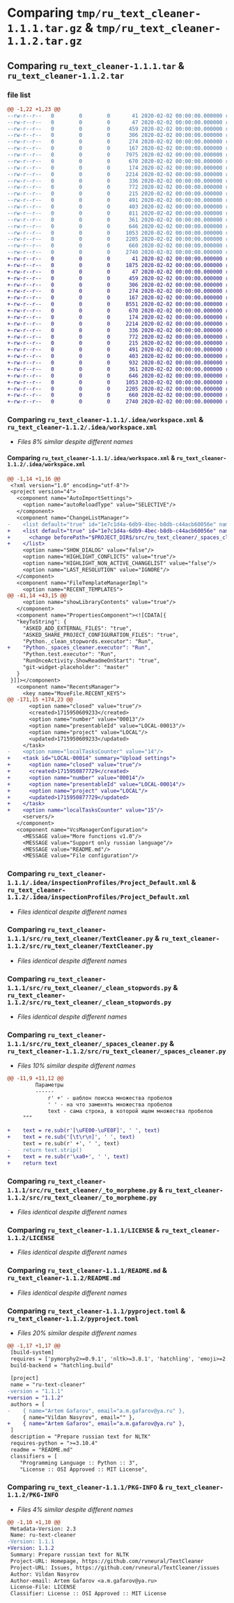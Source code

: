 # Comparing `tmp/ru_text_cleaner-1.1.1.tar.gz` & `tmp/ru_text_cleaner-1.1.2.tar.gz`

## Comparing `ru_text_cleaner-1.1.1.tar` & `ru_text_cleaner-1.1.2.tar`

### file list

```diff
@@ -1,22 +1,23 @@
--rw-r--r--   0        0        0       41 2020-02-02 00:00:00.000000 ru_text_cleaner-1.1.1/requirements.txt
--rw-r--r--   0        0        0       47 2020-02-02 00:00:00.000000 ru_text_cleaner-1.1.1/.idea/.gitignore
--rw-r--r--   0        0        0      459 2020-02-02 00:00:00.000000 ru_text_cleaner-1.1.1/.idea/TextCleaner.iml
--rw-r--r--   0        0        0      306 2020-02-02 00:00:00.000000 ru_text_cleaner-1.1.1/.idea/misc.xml
--rw-r--r--   0        0        0      274 2020-02-02 00:00:00.000000 ru_text_cleaner-1.1.1/.idea/modules.xml
--rw-r--r--   0        0        0      167 2020-02-02 00:00:00.000000 ru_text_cleaner-1.1.1/.idea/vcs.xml
--rw-r--r--   0        0        0     7975 2020-02-02 00:00:00.000000 ru_text_cleaner-1.1.1/.idea/workspace.xml
--rw-r--r--   0        0        0      670 2020-02-02 00:00:00.000000 ru_text_cleaner-1.1.1/.idea/inspectionProfiles/Project_Default.xml
--rw-r--r--   0        0        0      174 2020-02-02 00:00:00.000000 ru_text_cleaner-1.1.1/.idea/inspectionProfiles/profiles_settings.xml
--rw-r--r--   0        0        0     2214 2020-02-02 00:00:00.000000 ru_text_cleaner-1.1.1/src/ru_text_cleaner/TextCleaner.py
--rw-r--r--   0        0        0      336 2020-02-02 00:00:00.000000 ru_text_cleaner-1.1.1/src/ru_text_cleaner/__init__.py
--rw-r--r--   0        0        0      772 2020-02-02 00:00:00.000000 ru_text_cleaner-1.1.1/src/ru_text_cleaner/_clean_stopwords.py
--rw-r--r--   0        0        0      215 2020-02-02 00:00:00.000000 ru_text_cleaner-1.1.1/src/ru_text_cleaner/_emoji_cleaner.py
--rw-r--r--   0        0        0      491 2020-02-02 00:00:00.000000 ru_text_cleaner-1.1.1/src/ru_text_cleaner/_html_cleaner.py
--rw-r--r--   0        0        0      403 2020-02-02 00:00:00.000000 ru_text_cleaner-1.1.1/src/ru_text_cleaner/_punctuation_cleaner.py
--rw-r--r--   0        0        0      811 2020-02-02 00:00:00.000000 ru_text_cleaner-1.1.1/src/ru_text_cleaner/_spaces_cleaner.py
--rw-r--r--   0        0        0      361 2020-02-02 00:00:00.000000 ru_text_cleaner-1.1.1/src/ru_text_cleaner/_to_lower.py
--rw-r--r--   0        0        0      646 2020-02-02 00:00:00.000000 ru_text_cleaner-1.1.1/src/ru_text_cleaner/_to_morpheme.py
--rw-r--r--   0        0        0     1053 2020-02-02 00:00:00.000000 ru_text_cleaner-1.1.1/LICENSE
--rw-r--r--   0        0        0     2205 2020-02-02 00:00:00.000000 ru_text_cleaner-1.1.1/README.md
--rw-r--r--   0        0        0      660 2020-02-02 00:00:00.000000 ru_text_cleaner-1.1.1/pyproject.toml
--rw-r--r--   0        0        0     2740 2020-02-02 00:00:00.000000 ru_text_cleaner-1.1.1/PKG-INFO
+-rw-r--r--   0        0        0       41 2020-02-02 00:00:00.000000 ru_text_cleaner-1.1.2/requirements.txt
+-rw-r--r--   0        0        0     1875 2020-02-02 00:00:00.000000 ru_text_cleaner-1.1.2/test.py
+-rw-r--r--   0        0        0       47 2020-02-02 00:00:00.000000 ru_text_cleaner-1.1.2/.idea/.gitignore
+-rw-r--r--   0        0        0      459 2020-02-02 00:00:00.000000 ru_text_cleaner-1.1.2/.idea/TextCleaner.iml
+-rw-r--r--   0        0        0      306 2020-02-02 00:00:00.000000 ru_text_cleaner-1.1.2/.idea/misc.xml
+-rw-r--r--   0        0        0      274 2020-02-02 00:00:00.000000 ru_text_cleaner-1.1.2/.idea/modules.xml
+-rw-r--r--   0        0        0      167 2020-02-02 00:00:00.000000 ru_text_cleaner-1.1.2/.idea/vcs.xml
+-rw-r--r--   0        0        0     8551 2020-02-02 00:00:00.000000 ru_text_cleaner-1.1.2/.idea/workspace.xml
+-rw-r--r--   0        0        0      670 2020-02-02 00:00:00.000000 ru_text_cleaner-1.1.2/.idea/inspectionProfiles/Project_Default.xml
+-rw-r--r--   0        0        0      174 2020-02-02 00:00:00.000000 ru_text_cleaner-1.1.2/.idea/inspectionProfiles/profiles_settings.xml
+-rw-r--r--   0        0        0     2214 2020-02-02 00:00:00.000000 ru_text_cleaner-1.1.2/src/ru_text_cleaner/TextCleaner.py
+-rw-r--r--   0        0        0      336 2020-02-02 00:00:00.000000 ru_text_cleaner-1.1.2/src/ru_text_cleaner/__init__.py
+-rw-r--r--   0        0        0      772 2020-02-02 00:00:00.000000 ru_text_cleaner-1.1.2/src/ru_text_cleaner/_clean_stopwords.py
+-rw-r--r--   0        0        0      215 2020-02-02 00:00:00.000000 ru_text_cleaner-1.1.2/src/ru_text_cleaner/_emoji_cleaner.py
+-rw-r--r--   0        0        0      491 2020-02-02 00:00:00.000000 ru_text_cleaner-1.1.2/src/ru_text_cleaner/_html_cleaner.py
+-rw-r--r--   0        0        0      403 2020-02-02 00:00:00.000000 ru_text_cleaner-1.1.2/src/ru_text_cleaner/_punctuation_cleaner.py
+-rw-r--r--   0        0        0      932 2020-02-02 00:00:00.000000 ru_text_cleaner-1.1.2/src/ru_text_cleaner/_spaces_cleaner.py
+-rw-r--r--   0        0        0      361 2020-02-02 00:00:00.000000 ru_text_cleaner-1.1.2/src/ru_text_cleaner/_to_lower.py
+-rw-r--r--   0        0        0      646 2020-02-02 00:00:00.000000 ru_text_cleaner-1.1.2/src/ru_text_cleaner/_to_morpheme.py
+-rw-r--r--   0        0        0     1053 2020-02-02 00:00:00.000000 ru_text_cleaner-1.1.2/LICENSE
+-rw-r--r--   0        0        0     2205 2020-02-02 00:00:00.000000 ru_text_cleaner-1.1.2/README.md
+-rw-r--r--   0        0        0      660 2020-02-02 00:00:00.000000 ru_text_cleaner-1.1.2/pyproject.toml
+-rw-r--r--   0        0        0     2740 2020-02-02 00:00:00.000000 ru_text_cleaner-1.1.2/PKG-INFO
```

### Comparing `ru_text_cleaner-1.1.1/.idea/workspace.xml` & `ru_text_cleaner-1.1.2/.idea/workspace.xml`

 * *Files 8% similar despite different names*

#### Comparing `ru_text_cleaner-1.1.1/.idea/workspace.xml` & `ru_text_cleaner-1.1.2/.idea/workspace.xml`

```diff
@@ -1,14 +1,16 @@
 <?xml version="1.0" encoding="utf-8"?>
 <project version="4">
   <component name="AutoImportSettings">
     <option name="autoReloadType" value="SELECTIVE"/>
   </component>
   <component name="ChangeListManager">
-    <list default="true" id="1e7c1d4a-6db9-4bec-b8db-c44acb60056e" name="Changes" comment="Upload settings"/>
+    <list default="true" id="1e7c1d4a-6db9-4bec-b8db-c44acb60056e" name="Changes" comment="Upload settings">
+      <change beforePath="$PROJECT_DIR$/src/ru_text_cleaner/_spaces_cleaner.py" beforeDir="false" afterPath="$PROJECT_DIR$/src/ru_text_cleaner/_spaces_cleaner.py" afterDir="false"/>
+    </list>
     <option name="SHOW_DIALOG" value="false"/>
     <option name="HIGHLIGHT_CONFLICTS" value="true"/>
     <option name="HIGHLIGHT_NON_ACTIVE_CHANGELIST" value="false"/>
     <option name="LAST_RESOLUTION" value="IGNORE"/>
   </component>
   <component name="FileTemplateManagerImpl">
     <option name="RECENT_TEMPLATES">
@@ -41,14 +43,15 @@
     <option name="showLibraryContents" value="true"/>
   </component>
   <component name="PropertiesComponent"><![CDATA[{
   "keyToString": {
     "ASKED_ADD_EXTERNAL_FILES": "true",
     "ASKED_SHARE_PROJECT_CONFIGURATION_FILES": "true",
     "Python._clean_stopwords.executor": "Run",
+    "Python._spaces_cleaner.executor": "Run",
     "Python.test.executor": "Run",
     "RunOnceActivity.ShowReadmeOnStart": "true",
     "git-widget-placeholder": "master"
   }
 }]]></component>
   <component name="RecentsManager">
     <key name="MoveFile.RECENT_KEYS">
@@ -171,15 +174,23 @@
       <option name="closed" value="true"/>
       <created>1715950609233</created>
       <option name="number" value="00013"/>
       <option name="presentableId" value="LOCAL-00013"/>
       <option name="project" value="LOCAL"/>
       <updated>1715950609233</updated>
     </task>
-    <option name="localTasksCounter" value="14"/>
+    <task id="LOCAL-00014" summary="Upload settings">
+      <option name="closed" value="true"/>
+      <created>1715950877729</created>
+      <option name="number" value="00014"/>
+      <option name="presentableId" value="LOCAL-00014"/>
+      <option name="project" value="LOCAL"/>
+      <updated>1715950877729</updated>
+    </task>
+    <option name="localTasksCounter" value="15"/>
     <servers/>
   </component>
   <component name="VcsManagerConfiguration">
     <MESSAGE value="More functions v1.0"/>
     <MESSAGE value="Support only russian language"/>
     <MESSAGE value="README.md"/>
     <MESSAGE value="File configuration"/>
```

### Comparing `ru_text_cleaner-1.1.1/.idea/inspectionProfiles/Project_Default.xml` & `ru_text_cleaner-1.1.2/.idea/inspectionProfiles/Project_Default.xml`

 * *Files identical despite different names*

### Comparing `ru_text_cleaner-1.1.1/src/ru_text_cleaner/TextCleaner.py` & `ru_text_cleaner-1.1.2/src/ru_text_cleaner/TextCleaner.py`

 * *Files identical despite different names*

### Comparing `ru_text_cleaner-1.1.1/src/ru_text_cleaner/_clean_stopwords.py` & `ru_text_cleaner-1.1.2/src/ru_text_cleaner/_clean_stopwords.py`

 * *Files identical despite different names*

### Comparing `ru_text_cleaner-1.1.1/src/ru_text_cleaner/_spaces_cleaner.py` & `ru_text_cleaner-1.1.2/src/ru_text_cleaner/_spaces_cleaner.py`

 * *Files 10% similar despite different names*

```diff
@@ -11,9 +11,12 @@
         Параметры
         ------
             r' +' - шаблон поиска множества пробелов
             ' ' - на что заменять множества пробелов
             text - сама строка, в которой ищем множества пробелов
     """
 
+    text = re.sub(r'[\uFE00-\uFE0F]', ' ', text)
+    text = re.sub('[\t\r\n]', ' ', text)
     text = re.sub(r' +', ' ', text)
-    return text.strip()
+    text = re.sub(r'\xa0+', ' ', text)
+    return text
```

### Comparing `ru_text_cleaner-1.1.1/src/ru_text_cleaner/_to_morpheme.py` & `ru_text_cleaner-1.1.2/src/ru_text_cleaner/_to_morpheme.py`

 * *Files identical despite different names*

### Comparing `ru_text_cleaner-1.1.1/LICENSE` & `ru_text_cleaner-1.1.2/LICENSE`

 * *Files identical despite different names*

### Comparing `ru_text_cleaner-1.1.1/README.md` & `ru_text_cleaner-1.1.2/README.md`

 * *Files identical despite different names*

### Comparing `ru_text_cleaner-1.1.1/pyproject.toml` & `ru_text_cleaner-1.1.2/pyproject.toml`

 * *Files 20% similar despite different names*

```diff
@@ -1,17 +1,17 @@
 [build-system]
 requires = ['pymorphy2>=0.9.1', 'nltk>=3.8.1', 'hatchling', 'emoji>=2.11.1']
 build-backend = "hatchling.build"
 
 [project]
 name = "ru-text-cleaner"
-version = "1.1.1"
+version = "1.1.2"
 authors = [
-    { name="Artem Gafarov", email="a.m.gafarov@ya.ru" },
     { name="Vildan Nasyrov", email="" },
+    { name="Artem Gafarov", email="a.m.gafarov@ya.ru" },
 ]
 description = "Prepare russian text for NLTK"
 requires-python = ">=3.10.4"
 readme = "README.md"
 classifiers = [
    "Programming Language :: Python :: 3",
    "License :: OSI Approved :: MIT License",
```

### Comparing `ru_text_cleaner-1.1.1/PKG-INFO` & `ru_text_cleaner-1.1.2/PKG-INFO`

 * *Files 4% similar despite different names*

```diff
@@ -1,10 +1,10 @@
 Metadata-Version: 2.3
 Name: ru-text-cleaner
-Version: 1.1.1
+Version: 1.1.2
 Summary: Prepare russian text for NLTK
 Project-URL: Homepage, https://github.com/rvneural/TextCleaner
 Project-URL: Issues, https://github.com/rvneural/TextCleaner/issues
 Author: Vildan Nasyrov
 Author-email: Artem Gafarov <a.m.gafarov@ya.ru>
 License-File: LICENSE
 Classifier: License :: OSI Approved :: MIT License
```

